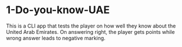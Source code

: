 # 1-Do-you-know-UAE
This is a CLI app that tests the player on how well they know about the United Arab Emirates. On answering right, the player gets points while wrong answer leads to negative marking.
